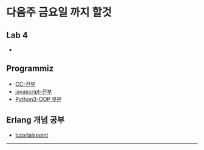 # **다음주 금요일 까지 할것**
## Lab 4
* 
## Programmiz
* [CC-전부](https://www.programiz.com/cpp-programming)
* [javascript-전부](https://www.programiz.com/javascript)
* [Python3-OOP 부분](https://www.programiz.com/python-programming/object-oriented-programming)
## Erlang 개념 공부
* [tutorialspoint](https://www.tutorialspoint.com/erlang/erlang_functions.htm)
---
